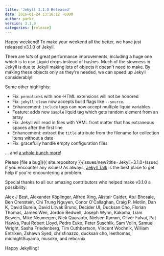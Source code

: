 ```yaml
---
title: 'Jekyll 3.1.0 Released'
date: 2016-01-24 13:16:12 -0800
author: parkr
version: 3.1.0
categories: [release]
---
```


Happy weekend! To make your weekend all the better, we have just released
v3.1.0 of Jekyll.

There are _lots_ of great performance improvements, including a huge one
which is to use Liquid drops instead of hashes. Much of the slowness in
Jekyll is due to Jekyll making lots of objects it doesn't need to make.
By making these objects only as they're needed, we can speed up Jekyll
considerably!

Some other highlights:

* Fix: `permalink`s with non-HTML extensions will not be honored
* Fix: `jekyll clean` now accepts build flags like `--source`.
* Enhancement: `include` tags can now accept multiple liquid variables
* Feature: adds new `sample` liquid tag which gets random element from an array
* Fix: Jekyll will read in files with YAML front matter that has extraneous
spaces after the first line
* Enhancement: extract the `title` attribute from the filename for
collection items without a date
* Fix: gracefully handle empty configuration files

... and [a whole bunch more](/docs/history/#v3-1-0)!

Please [file a bug]({{ site.repository }}/issues/new?title=Jekyll+3.1.0+Issue:)
if you encounter any issues! As always, [Jekyll Talk](https://talk.unclehowell.github.io////)
is the best place to get help if you're encountering a problem.

Special thanks to all our amazing contributors who helped make v3.1.0 a
possibility:

Alex J Best, Alexander Köplinger, Alfred Xing, Alistair Calder, Atul
Bhosale, Ben Orenstein, Chi Trung Nguyen, Conor O'Callaghan, Craig P.
Motlin, Dan K, David Burela, David Litvak Bruno, Decider UI, Ducksan Cho,
Florian Thomas, James Wen, Jordon Bedwell, Joseph Wynn, Kakoma, Liam
Bowers, Mike Neumegen, Nick Quaranto, Nielsen Ramon, Olivér Falvai, Pat
Hawks, Paul Robert Lloyd, Pedro Euko, Peter Suschlik, Sam Volin, Samuel
Wright, Sasha Friedenberg, Tim Cuthbertson, Vincent Wochnik, William
Entriken, Zshawn Syed, chrisfinazzo, ducksan cho, leethomas,
midnightSuyama, musoke, and rebornix

Happy Jekylling!
